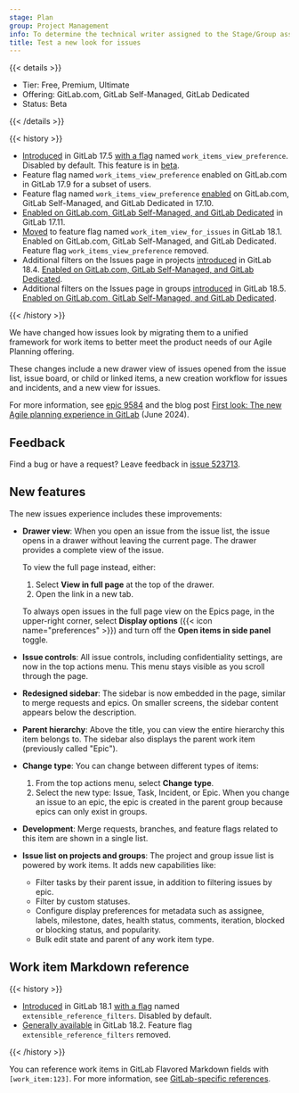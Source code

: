 ```yaml
---
stage: Plan
group: Project Management
info: To determine the technical writer assigned to the Stage/Group associated with this page, see https://handbook.gitlab.com/handbook/product/ux/technical-writing/#assignments
title: Test a new look for issues
---
```


{{< details >}}

- Tier: Free, Premium, Ultimate
- Offering: GitLab.com, GitLab Self-Managed, GitLab Dedicated
- Status: Beta

{{< /details >}}

{{< history >}}

- [Introduced](https://gitlab.com/groups/gitlab-org/-/epics/9584) in GitLab 17.5 [with a flag](../../../administration/feature_flags/_index.md) named `work_items_view_preference`. Disabled by default. This feature is in [beta](../../../policy/development_stages_support.md#beta).
- Feature flag named `work_items_view_preference` enabled on GitLab.com in GitLab 17.9 for a subset of users.
- Feature flag named `work_items_view_preference` [enabled](https://gitlab.com/gitlab-org/gitlab/-/merge_requests/184496) on GitLab.com, GitLab Self-Managed, and GitLab Dedicated in 17.10.
- [Enabled on GitLab.com, GitLab Self-Managed, and GitLab Dedicated](https://gitlab.com/gitlab-org/gitlab/-/issues/482931) in GitLab 17.11.
- [Moved](https://gitlab.com/gitlab-org/gitlab/-/issues/482931) to feature flag named `work_item_view_for_issues` in GitLab 18.1. Enabled on GitLab.com, GitLab Self-Managed, and GitLab Dedicated. Feature flag `work_items_view_preference` removed.
- Additional filters on the Issues page in projects [introduced](https://gitlab.com/gitlab-org/gitlab/-/merge_requests/198544) in GitLab 18.4. [Enabled on GitLab.com, GitLab Self-Managed, and GitLab Dedicated](https://gitlab.com/gitlab-org/gitlab/-/merge_requests/204139).
- Additional filters on the Issues page in groups [introduced](https://gitlab.com/gitlab-org/gitlab/-/merge_requests/202089) in GitLab 18.5. [Enabled on GitLab.com, GitLab Self-Managed, and GitLab Dedicated](https://gitlab.com/gitlab-org/gitlab/-/merge_requests/205308).

{{< /history >}}

<!-- Incorporate this content into issues/index.md or managing_issues.md and redirect this page there -->

We have changed how issues look by migrating them to a unified framework for work items to better
meet the product needs of our Agile Planning offering.

These changes include a new drawer view of issues opened from the issue list, issue board, or child or linked items, a new creation workflow for issues and incidents, and a new view for issues.

For more information, see [epic 9584](https://gitlab.com/groups/gitlab-org/-/epics/9584) and the
blog post
[First look: The new Agile planning experience in GitLab](https://about.gitlab.com/blog/2024/06/18/first-look-the-new-agile-planning-experience-in-gitlab/) (June 2024).

## Feedback

Find a bug or have a request? Leave feedback in [issue 523713](https://gitlab.com/gitlab-org/gitlab/-/issues/523713).

## New features

The new issues experience includes these improvements:

- **Drawer view**: When you open an issue from the issue list, the issue opens in a
  drawer without leaving the current page.
  The drawer provides a complete view of the issue.

  To view the full page instead, either:
  1. Select **View in full page** at the top of the drawer.
  1. Open the link in a new tab.

  To always open issues in the full page view on the Epics page, in the upper-right corner, select **Display options** ({{< icon name="preferences" >}}) and turn off the **Open items in side panel** toggle.
- **Issue controls**: All issue controls, including confidentiality settings, are now in the top actions menu.
  This menu stays visible as you scroll through the page.
- **Redesigned sidebar**: The sidebar is now embedded in the page, similar to merge requests and epics.
  On smaller screens, the sidebar content appears below the description.
- **Parent hierarchy**: Above the title, you can view the entire hierarchy this item belongs to.
  The sidebar also displays the parent work item (previously called "Epic").
- **Change type**: You can change between different types of items:
  1. From the top actions menu, select **Change type**.
  1. Select the new type: Issue, Task, Incident, or Epic.
     When you change an issue to an epic, the epic is created in the parent group because epics can
     only exist in groups.
- **Development**: Merge requests, branches, and feature flags related to this item are shown in a single list.
- **Issue list on projects and groups**: The project and group issue list is powered by work items. It adds new capabilities like:
  - Filter tasks by their parent issue, in addition to filtering issues by epic.
  - Filter by custom statuses.
  - Configure display preferences for metadata such as assignee, labels, milestone, dates, health status, comments, iteration, blocked or blocking status, and popularity.
  - Bulk edit state and parent of any work item type.

## Work item Markdown reference

{{< history >}}

- [Introduced](https://gitlab.com/gitlab-org/gitlab/-/issues/352861) in GitLab 18.1 [with a flag](../../../administration/feature_flags/_index.md) named `extensible_reference_filters`. Disabled by default.
- [Generally available](https://gitlab.com/gitlab-org/gitlab/-/merge_requests/197052) in GitLab 18.2. Feature flag `extensible_reference_filters` removed.

{{< /history >}}

You can reference work items in GitLab Flavored Markdown fields with `[work_item:123]`.
For more information, see [GitLab-specific references](../../markdown.md#gitlab-specific-references).
